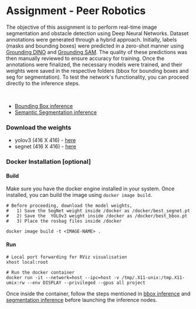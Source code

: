 # Assignment - Peer Robotics
The objective of this assignment is to perform real-time image segmentation and obstacle detection using Deep Neural Networks. Dataset annotations were generated through a hybrid approach. Initially, labels (masks and bounding boxes) were predicted in a zero-shot manner using [Grounding DINO](https://github.com/IDEA-Research/GroundingDINO) and [Grounding SAM](https://github.com/IDEA-Research/Grounded-Segment-Anything). The quality of these predictions was then manually reviewed to ensure accuracy for training. Once the annotations were finalized, the necessary models were trained, and their weights were saved in the respective folders (bbox for bounding boxes and seg for segmentation). To test the network's functionality, you can proceed directly to the inference steps.

<br>

- [Bounding Box inference](./bbox/README.md)  
- [Semantic Segmentation inference](./seg/README.md)

### Download the weights
- yolov3 (416 X 416) - [here](https://drive.google.com/file/d/13NHccIt-mt-Jmsx1Dwe34q1tS3qJwaCS/view?usp=sharing)
- segnet (416 X 416) - [here](https://drive.google.com/file/d/1V0Ax7RgARmh00KV3CjMrs1TXdk3zrDib/view?usp=sharing) 


### Docker Installation [optional] 
#### Build
Make sure you have the docker engine installed in your system. Once installed, you can build the image using `docker image build`. 

```
# Before proceeding, download the model weights,
#   1) Save the SegNet weight inside /docker as /docker/best_segnet.pt
#   2) Save the  YOLOv3 weight inside /docker as /docker/best_bbox.pt
#   3) Place the rosbag files inside /docker

docker image build -t <IMAGE-NAME> .

```
#### Run 
```
# Local port forwarding for RViz visualisation
xhost local:root

# Run the docker container
docker run -it --network=host --ipc=host -v /tmp/.X11-unix:/tmp.X11-umix:rw --env DISPLAY --privileged --gpus all project
```

Once inside the container, follow the steps mentioned in 
[bbox inference](./bbox/README.md) and [segmentation inference](./seg/README.md) before launching the inference nodes. 

